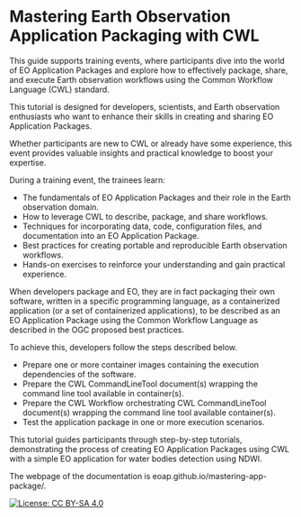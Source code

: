 # Mastering Earth Observation Application Packaging with CWL

This guide supports training events, where participants dive into the world of EO Application Packages and explore how to effectively package, share, and execute Earth observation workflows using the Common Workflow Language (CWL) standard.

This tutorial is designed for developers, scientists, and Earth observation enthusiasts who want to enhance their skills in creating and sharing EO Application Packages. 

Whether participants are new to CWL or already have some experience, this event provides valuable insights and practical knowledge to boost your expertise.

During a training event, the trainees learn:

* The fundamentals of EO Application Packages and their role in the Earth observation domain.
* How to leverage CWL to describe, package, and share workflows.
* Techniques for incorporating data, code, configuration files, and documentation into an EO Application Package.
* Best practices for creating portable and reproducible Earth observation workflows.
* Hands-on exercises to reinforce your understanding and gain practical experience.

When developers package and EO, they are in fact packaging their own software, written in a specific programming language, as a containerized application (or a set of containerized applications), to be described as an EO Application Package using the Common Workflow Language as described in the OGC proposed best practices.

To achieve this, developers follow the steps described below.

* Prepare one or more container images containing the execution dependencies of the software.
* Prepare the CWL CommandLineTool document(s) wrapping the command line tool available in container(s).
* Prepare the CWL Workflow orchestrating CWL CommandLineTool document(s) wrapping the command line tool available container(s).
* Test the application package in one or more execution scenarios.

This tutorial guides participants through step-by-step tutorials, demonstrating the process of creating EO Application Packages using CWL with a simple EO application for water bodies detection using NDWI. 

The webpage of the documentation is eoap.github.io/mastering-app-package/. 

[![License: CC BY-SA 4.0](https://img.shields.io/badge/License-CC_BY--SA_4.0-lightgrey.svg)](https://creativecommons.org/licenses/by-sa/4.0/)